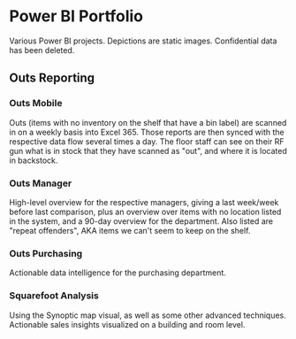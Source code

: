 # Power BI Portfolio
Various Power BI projects. Depictions are static images. Confidential data has been deleted.
## Outs Reporting
### Outs Mobile
Outs (items with no inventory on the shelf that have a bin label) are scanned in on a weekly basis into Excel 365. Those reports are then synced with the respective data flow several times a day. The floor staff can see on their RF gun what is in stock that they have scanned as "out", and where it is located in backstock.
### Outs Manager
High-level overview for the respective managers, giving a last week/week before last comparison, plus an overview over items with no location listed in the system, and a 90-day overview for the department. Also listed are "repeat offenders", AKA items we can't seem to keep on the shelf.
### Outs Purchasing
Actionable data intelligence for the purchasing department.
### Squarefoot Analysis
Using the Synoptic map visual, as well as some other advanced techniques. Actionable sales insights visualized on a building and room level.
